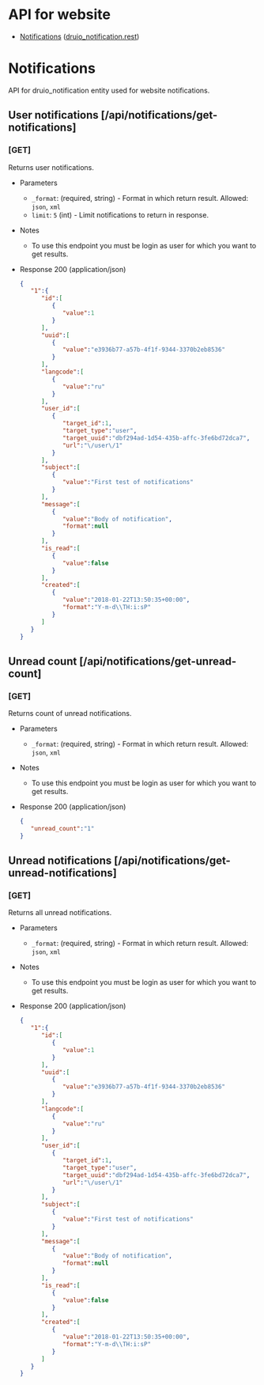 # API for website

+ [Notifications](#notifications) ([druio_notification.rest](/web/modules/custom/druio_notification/druio_notification.rest))

# Notifications

API for druio_notification entity used for website notifications.

## User notifications [/api/notifications/get-notifications]

### [GET]

Returns user notifications.

+ Parameters
    
    + `_format`: (required, string) - Format in which return result. Allowed: `json`, `xml`
    + `limit`: `5` (int) - Limit notifications to return in response.

+ Notes

    + To use this endpoint you must be login as user for which you want to get results.
    
+ Response 200 (application/json)

    ```json
    {
       "1":{
          "id":[
             {
                "value":1
             }
          ],
          "uuid":[
             {
                "value":"e3936b77-a57b-4f1f-9344-3370b2eb8536"
             }
          ],
          "langcode":[
             {
                "value":"ru"
             }
          ],
          "user_id":[
             {
                "target_id":1,
                "target_type":"user",
                "target_uuid":"dbf294ad-1d54-435b-affc-3fe6bd72dca7",
                "url":"\/user\/1"
             }
          ],
          "subject":[
             {
                "value":"First test of notifications"
             }
          ],
          "message":[
             {
                "value":"Body of notification",
                "format":null
             }
          ],
          "is_read":[
             {
                "value":false
             }
          ],
          "created":[
             {
                "value":"2018-01-22T13:50:35+00:00",
                "format":"Y-m-d\\TH:i:sP"
             }
          ]
       }
    }
    ```

## Unread count [/api/notifications/get-unread-count]

### [GET]

Returns count of unread notifications. 

+ Parameters
    
    + `_format`: (required, string) - Format in which return result. Allowed: `json`, `xml`

+ Notes

    + To use this endpoint you must be login as user for which you want to get results.
    
+ Response 200 (application/json)

    ```json
    {
       "unread_count":"1"
    }
    ```

## Unread notifications [/api/notifications/get-unread-notifications]

### [GET]

Returns all unread notifications. 

+ Parameters
    
    + `_format`: (required, string) - Format in which return result. Allowed: `json`, `xml`

+ Notes

    + To use this endpoint you must be login as user for which you want to get results.
    
+ Response 200 (application/json)

    ```json
    {
       "1":{
          "id":[
             {
                "value":1
             }
          ],
          "uuid":[
             {
                "value":"e3936b77-a57b-4f1f-9344-3370b2eb8536"
             }
          ],
          "langcode":[
             {
                "value":"ru"
             }
          ],
          "user_id":[
             {
                "target_id":1,
                "target_type":"user",
                "target_uuid":"dbf294ad-1d54-435b-affc-3fe6bd72dca7",
                "url":"\/user\/1"
             }
          ],
          "subject":[
             {
                "value":"First test of notifications"
             }
          ],
          "message":[
             {
                "value":"Body of notification",
                "format":null
             }
          ],
          "is_read":[
             {
                "value":false
             }
          ],
          "created":[
             {
                "value":"2018-01-22T13:50:35+00:00",
                "format":"Y-m-d\\TH:i:sP"
             }
          ]
       }
    }
    ```
 